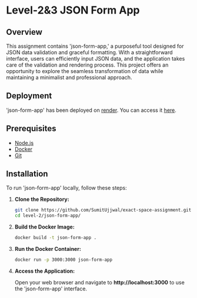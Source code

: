 # Level-2&3 JSON Form App

## Overview

This assignment contains 'json-form-app,' a purposeful tool designed for JSON data validation and graceful formatting. With a straightforward interface, users can efficiently input JSON data, and the application takes care of the validation and rendering process. This project offers an opportunity to explore the seamless transformation of data while maintaining a minimalist and professional approach.

## Deployment

'json-form-app' has been deployed on [render](https://render.com/). You can access it [here](https://json-form-app-wmsc.onrender.com).


## Prerequisites

- [Node.js](https://nodejs.org/)
- [Docker](https://www.docker.com/)
- [Git](https://git-scm.com/)

## Installation

To run 'json-form-app' locally, follow these steps:

1. **Clone the Repository:**

   ```bash
   git clone https://github.com/SumitUjjwal/exact-space-assignment.git
   cd level-2/json-form-app/
   ```

2. **Build the Docker Image:**

    ```bash
    docker build -t json-form-app .
    ```

3. **Run the Docker Container:**

    ```bash
    docker run -p 3000:3000 json-form-app
    ```

4. **Access the Application:**

    Open your web browser and navigate to **http://localhost:3000** to use the 'json-form-app' interface.
